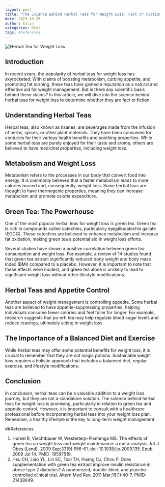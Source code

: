```yaml
---
layout: post
title: "The Science Behind Herbal Teas for Weight Loss: Fact or Fiction?"
date: 2023-10-25
author: Colin
categories: Diet
tags: #reference
---
```


![Herbal Tea for Weight Loss](https://source.unsplash.com/1600x900/?herbal-tea,weight-loss)

## Introduction
In recent years, the popularity of herbal teas for weight loss has skyrocketed. With claims of boosting metabolism, curbing appetite, and promoting fat burning, these teas have gained a reputation as a natural and effective aid for weight management. But is there any scientific basis behind these claims? In this article, we will dive into the science behind herbal teas for weight loss to determine whether they are fact or fiction.

## Understanding Herbal Teas
Herbal teas, also known as tisanes, are beverages made from the infusion of herbs, spices, or other plant materials. They have been consumed for centuries for their various health benefits and soothing properties. While some herbal teas are purely enjoyed for their taste and aroma, others are believed to have medicinal properties, including weight loss.

## Metabolism and Weight Loss
Metabolism refers to the processes in our body that convert food into energy. It is commonly believed that a faster metabolism leads to more calories burned and, consequently, weight loss. Some herbal teas are thought to have thermogenic properties, meaning they can increase metabolism and promote calorie expenditure.

## Green Tea: The Powerhouse
One of the most popular herbal teas for weight loss is green tea. Green tea is rich in compounds called catechins, particularly epigallocatechin gallate (EGCG). These catechins are believed to enhance metabolism and increase fat oxidation, making green tea a potential aid in weight loss efforts.

Several studies have shown a positive correlation between green tea consumption and weight loss. For example, a review of 14 studies found that green tea extract significantly reduced body weight and body mass index (BMI) compared to a placebo. However, it is important to note that these effects were modest, and green tea alone is unlikely to lead to significant weight loss without other lifestyle modifications.

## Herbal Teas and Appetite Control
Another aspect of weight management is controlling appetite. Some herbal teas are believed to have appetite-suppressing properties, helping individuals consume fewer calories and feel fuller for longer. For example, research suggests that pu-erh tea may help regulate blood sugar levels and reduce cravings, ultimately aiding in weight loss.

## The Importance of a Balanced Diet and Exercise
While herbal teas may offer some potential benefits for weight loss, it is crucial to remember that they are not magic potions. Sustainable weight loss requires a holistic approach that includes a balanced diet, regular exercise, and lifestyle modifications.

## Conclusion
In conclusion, herbal teas can be a valuable addition to a weight loss journey, but they are not a standalone solution. The science behind herbal teas for weight loss is promising, particularly in relation to green tea and appetite control. However, it is important to consult with a healthcare professional before incorporating herbal teas into your weight loss plan. Remember, a healthy lifestyle is the key to long-term weight management.

##References
1. Hursel R, Viechtbauer W, Westerterp-Plantenga MS. The effects of green tea on weight loss and weight maintenance: a meta-analysis. Int J Obes (Lond). 2009 Sep;33(9):956-61. doi: 10.1038/ijo.2009.135. Epub 2009 Jul 14. PMID: 19597519.
2. Hsu CH, Liao YL, Lin SC, Tsai TH, Huang CJ, Chou P. Does supplementation with green tea extract improve insulin resistance in obese type 2 diabetics? A randomized, double-blind, and placebo-controlled clinical trial. Altern Med Rev. 2011 Mar;16(1):40-7. PMID: 21438649.